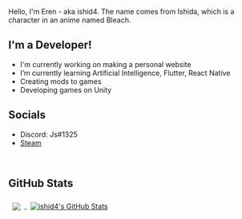 Hello, I'm Eren - aka ishid4. The name comes from Ishida, which is a character in an anime named Bleach. 

## I'm a Developer!
- I'm currently working on making a personal website
- I’m currently learning Artificial Intelligence, Flutter, React Native
- Creating mods to games
- Developing games on Unity

## Socials

- Discord: Js#1325
- [Steam]

<br>

## GitHub Stats

<a href="https://github.com/ishid4">
  <img align="center" style="margin:0.5rem" src="https://github-readme-stats.vercel.app/api/top-langs/?username=ishid4&hide=html,css&title_color=ffffff&text_color=c9cacc&icon_color=4AB197&bg_color=1A2B34" />
</a>

<a href="https://github.com/ishid4">
  <img align="center" style="margin:0.5rem" src="https://github-readme-stats.vercel.app/api?username=ishid4&show_icons=true&line_height=27&count_private=true&title_color=ffffff&text_color=c9cacc&icon_color=4AB097&bg_color=1A2B34" alt="ishid4's GitHub Stats" />
</a>

<br>

[thatsme]: https://github.com/ishid4
[steam]: https://steamcommunity.com/id/poggoli/
